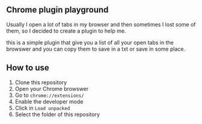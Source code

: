 ## Chrome plugin playground

Usually I open a lot of tabs in my browser and then sometimes I 
lost some of them, so I decided to create a plugin to help me.

this is a simple plugin that give you a list of all 
your open tabs in the browswer and you can copy them 
to save in a txt or save in some place.

## How to use

1. Clone this repository
2. Open your Chrome browswer
3. Go to `chrome://extensions/`
4. Enable the developer mode
5. Click in `Load unpacked`
6. Select the folder of this repository
